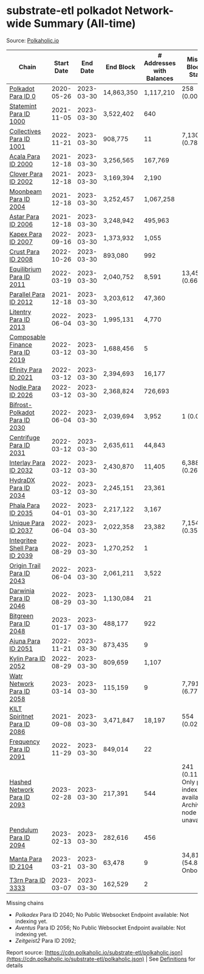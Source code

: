 # substrate-etl polkadot Network-wide Summary (All-time)

Source: [Polkaholic.io](https://polkaholic.io)


| Chain            | Start Date | End Date | End Block | # Addresses with Balances | Missing Blocks / Status |
| ---------------- | ---------- | ---------| --------- | ------------------------- | ----------------------- |
| [Polkadot Para ID 0](/polkadot/0-polkadot) | 2020-05-26 | 2023-03-30 | 14,863,350 |  1,117,210 | 258 (0.00%)  |
| [Statemint Para ID 1000](/polkadot/1000-statemint) | 2021-11-05 | 2023-03-30 | 3,522,402 |  640 |    |
| [Collectives Para ID 1001](/polkadot/1001-collectives) | 2022-11-21 | 2023-03-30 | 908,775 |  11 | 7,130 (0.78%)  |
| [Acala Para ID 2000](/polkadot/2000-acala) | 2021-12-18 | 2023-03-30 | 3,256,565 |  167,769 |    |
| [Clover Para ID 2002](/polkadot/2002-clover) | 2021-12-18 | 2023-03-30 | 3,169,394 |  2,190 |    |
| [Moonbeam Para ID 2004](/polkadot/2004-moonbeam) | 2021-12-18 | 2023-03-30 | 3,252,457 |  1,067,258 |    |
| [Astar Para ID 2006](/polkadot/2006-astar) | 2021-12-18 | 2023-03-30 | 3,248,942 |  495,963 |    |
| [Kapex Para ID 2007](/polkadot/2007-kapex) | 2022-09-16 | 2023-03-30 | 1,373,932 |  1,055 |    |
| [Crust Para ID 2008](/polkadot/2008-crust) | 2022-10-26 | 2023-03-30 | 893,080 |  992 |    |
| [Equilibrium Para ID 2011](/polkadot/2011-equilibrium) | 2022-03-19 | 2023-03-30 | 2,040,752 |  8,591 | 13,459 (0.66%)  |
| [Parallel Para ID 2012](/polkadot/2012-parallel) | 2021-12-18 | 2023-03-30 | 3,203,612 |  47,360 |    |
| [Litentry Para ID 2013](/polkadot/2013-litentry) | 2022-06-04 | 2023-03-30 | 1,995,131 |  4,770 |    |
| [Composable Finance Para ID 2019](/polkadot/2019-composable) | 2022-03-12 | 2023-03-30 | 1,688,456 |  5 |    |
| [Efinity Para ID 2021](/polkadot/2021-efinity) | 2022-03-12 | 2023-03-30 | 2,394,693 |  16,177 |    |
| [Nodle Para ID 2026](/polkadot/2026-nodle) | 2022-03-12 | 2023-03-30 | 2,368,824 |  726,693 |    |
| [Bifrost-Polkadot Para ID 2030](/polkadot/2030-bifrost-dot) | 2022-06-04 | 2023-03-30 | 2,039,694 |  3,952 | 1 (0.00%)  |
| [Centrifuge Para ID 2031](/polkadot/2031-centrifuge) | 2022-03-12 | 2023-03-30 | 2,635,611 |  44,843 |    |
| [Interlay Para ID 2032](/polkadot/2032-interlay) | 2022-03-12 | 2023-03-30 | 2,430,870 |  11,405 | 6,388 (0.26%)  |
| [HydraDX Para ID 2034](/polkadot/2034-hydradx) | 2022-03-12 | 2023-03-30 | 2,245,151 |  23,361 |    |
| [Phala Para ID 2035](/polkadot/2035-phala) | 2022-04-01 | 2023-03-30 | 2,217,122 |  3,167 |    |
| [Unique Para ID 2037](/polkadot/2037-unique) | 2022-06-04 | 2023-03-30 | 2,022,358 |  23,382 | 7,154 (0.35%)  |
| [Integritee Shell Para ID 2039](/polkadot/2039-integritee-shell) | 2022-08-29 | 2023-03-30 | 1,270,252 |  1 |    |
| [Origin Trail Para ID 2043](/polkadot/2043-origintrail) | 2022-06-04 | 2023-03-30 | 2,061,211 |  3,522 |    |
| [Darwinia Para ID 2046](/polkadot/2046-darwinia) | 2022-08-29 | 2023-03-30 | 1,130,084 |  21 |    |
| [Bitgreen Para ID 2048](/polkadot/2048-bitgreen) | 2023-01-17 | 2023-03-30 | 488,177 |  922 |    |
| [Ajuna Para ID 2051](/polkadot/2051-ajuna) | 2022-11-21 | 2023-03-30 | 873,435 |  9 |    |
| [Kylin Para ID 2052](/polkadot/2052-kylin) | 2022-08-29 | 2023-03-30 | 809,659 |  1,107 |    |
| [Watr Network Para ID 2058](/polkadot/2058-watr) | 2023-03-14 | 2023-03-30 | 115,159 |  9 | 7,791 (6.77%)  |
| [KILT Spiritnet Para ID 2086](/polkadot/2086-kilt) | 2021-09-08 | 2023-03-30 | 3,471,847 |  18,197 | 554 (0.02%)  |
| [Frequency Para ID 2091](/polkadot/2091-frequency) | 2022-11-29 | 2023-03-30 | 849,014 |  22 |    |
| [Hashed Network Para ID 2093](/polkadot/2093-hashed) | 2023-02-28 | 2023-03-30 | 217,391 |  544 | 241 (0.11%) Only partial index available: Archive node unavailable |
| [Pendulum Para ID 2094](/polkadot/2094-pendulum) | 2023-02-13 | 2023-03-30 | 282,616 |  456 |    |
| [Manta Para ID 2104](/polkadot/2104-manta) | 2023-03-21 | 2023-03-30 | 63,478 |  9 | 34,818 (54.85%) Onboarding |
| [T3rn Para ID 3333](/polkadot/3333-t3rn) | 2023-03-07 | 2023-03-30 | 162,529 |  2 |    |

Missing chains


* *Polkadex* Para ID 2040; No Public Websocket Endpoint available: Not indexing yet.
* *Aventus* Para ID 2056; No Public Websocket Endpoint available: Not indexing yet.
* *Zeitgeist2* Para ID 2092; 

Report source: [https://cdn.polkaholic.io/substrate-etl/polkaholic.json](https://cdn.polkaholic.io/substrate-etl/polkaholic.json) | See [Definitions](/DEFINITIONS.md) for details
